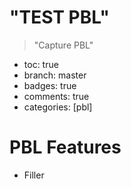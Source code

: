 # "TEST PBL"
> "Capture PBL"

- toc: true
- branch: master
- badges: true
- comments: true
- categories: [pbl]

# PBL Features

- Filler